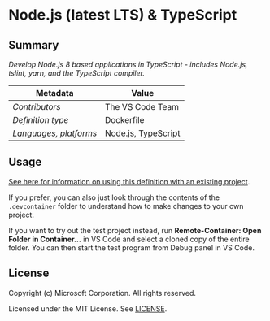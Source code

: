 # Node.js (latest LTS) & TypeScript

## Summary

*Develop Node.js 8 based applications in TypeScript - includes Node.js, tslint, yarn, and the TypeScript compiler.*

| Metadata | Value |  
|----------|-------|
| *Contributors* | The VS Code Team |
| *Definition type* | Dockerfile |
| *Languages, platforms* | Node.js, TypeScript |

## Usage

[See here for information on using this definition with an existing project](../../README.md#using-a-definition).

If you prefer, you can also just look through the contents of the `.devcontainer` folder to understand how to make changes to your own project.

If you want to try out the test project instead, run **Remote-Container: Open Folder in Container...** in VS Code and select a cloned copy of the entire folder. You can then start the test program from Debug panel in VS Code.

## License

Copyright (c) Microsoft Corporation. All rights reserved.

Licensed under the MIT License. See [LICENSE](../../LICENSE).
